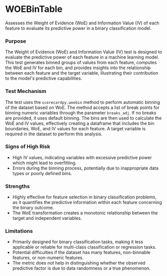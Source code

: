 # WOEBinTable

Assesses the Weight of Evidence (WoE) and Information Value (IV) of each feature to evaluate its predictive power
in a binary classification model.

### Purpose

The Weight of Evidence (WoE) and Information Value (IV) test is designed to evaluate the predictive power of each
feature in a machine learning model. This test generates binned groups of values from each feature, computes the
WoE and IV for each bin, and provides insights into the relationship between each feature and the target variable,
illustrating their contribution to the model's predictive capabilities.

### Test Mechanism

The test uses the `scorecardpy.woebin` method to perform automatic binning of the dataset based on WoE. The method
accepts a list of break points for binning numeric variables through the parameter `breaks_adj`. If no breaks are
provided, it uses default binning. The bins are then used to calculate the WoE and IV values, effectively creating
a dataframe that includes the bin boundaries, WoE, and IV values for each feature. A target variable is required
in the dataset to perform this analysis.

### Signs of High Risk

- High IV values, indicating variables with excessive predictive power which might lead to overfitting.
- Errors during the binning process, potentially due to inappropriate data types or poorly defined bins.

### Strengths

- Highly effective for feature selection in binary classification problems, as it quantifies the predictive
information within each feature concerning the binary outcome.
- The WoE transformation creates a monotonic relationship between the target and independent variables.

### Limitations

- Primarily designed for binary classification tasks, making it less applicable or reliable for multi-class
classification or regression tasks.
- Potential difficulties if the dataset has many features, non-binnable features, or non-numeric features.
- The metric does not help in distinguishing whether the observed predictive factor is due to data randomness or a
true phenomenon.